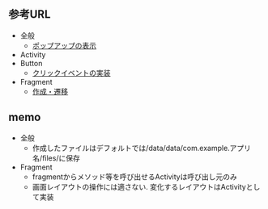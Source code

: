 ## 参考URL
- 全般
  - [ポップアップの表示](https://blog.codecamp.jp/android-app-development-2)
- Activity
- Button
  - [クリックイベントの実装](https://qiita.com/HideMatsu/items/2e6caec8265bcf2a2dcb)
- Fragment
  - [作成・遷移](https://qiita.com/Hideaki_Takagi/items/df2af84a4df02fd720d2)


## memo
- 全般
  - 作成したファイルはデフォルトでは/data/data/com.example.アプリ名/files/に保存
- Fragment
  - fragmentからメソッド等を呼び出せるActivityは呼び出し元のみ
  - 画面レイアウトの操作には適さない. 変化するレイアウトはActivityとして実装
